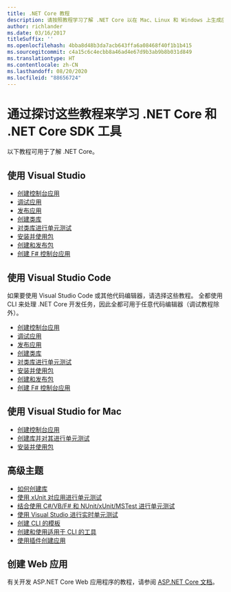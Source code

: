 ```yaml
---
title: .NET Core 教程
description: 请按照教程学习了解 .NET Core 以在 Mac、Linux 和 Windows 上生成应用和库。
author: richlander
ms.date: 03/16/2017
titleSuffix: ''
ms.openlocfilehash: 4bba8d48b3da7acb643ffa6a08468f40f1b1b415
ms.sourcegitcommit: c4a15c6c4ecbb8a46ad4e67d9b3ab9b8b031d849
ms.translationtype: HT
ms.contentlocale: zh-CN
ms.lasthandoff: 08/20/2020
ms.locfileid: "88656724"
---
```

# <a name="learn-net-core-and-the-net-core-sdk-tools-by-exploring-these-tutorials"></a>通过探讨这些教程来学习 .NET Core 和 .NET Core SDK 工具

以下教程可用于了解 .NET Core。

## <a name="use-visual-studio"></a>使用 Visual Studio

- [创建控制台应用](with-visual-studio.md)
- [调试应用](debugging-with-visual-studio.md)
- [发布应用](publishing-with-visual-studio.md)
- [创建类库](library-with-visual-studio.md)
- [对类库进行单元测试](testing-library-with-visual-studio.md)
- [安装并使用包](/nuget/quickstart/install-and-use-a-package-in-visual-studio)
- [创建和发布包](/nuget/quickstart/create-and-publish-a-package-using-visual-studio)
- [创建 F# 控制台应用](../../fsharp/get-started/get-started-visual-studio.md)

## <a name="use-visual-studio-code"></a>使用 Visual Studio Code

如果要使用 Visual Studio Code 或其他代码编辑器，请选择这些教程。 全都使用 CLI 来处理 .NET Core 开发任务，因此全都可用于任意代码编辑器（调试教程除外）。

- [创建控制台应用](with-visual-studio-code.md)
- [调试应用](debugging-with-visual-studio-code.md)
- [发布应用](publishing-with-visual-studio-code.md)
- [创建类库](library-with-visual-studio-code.md)
- [对类库进行单元测试](testing-library-with-visual-studio-code.md)
- [安装并使用包](/nuget/quickstart/install-and-use-a-package-using-the-dotnet-cli)
- [创建和发布包](/nuget/quickstart/create-and-publish-a-package-using-the-dotnet-cli)
- [创建 F# 控制台应用](../../fsharp/get-started/get-started-vscode.md)

## <a name="use-visual-studio-for-mac"></a>使用 Visual Studio for Mac

- [创建控制台应用](with-visual-studio-mac.md)
- [创建库并对其进行单元测试](library-with-visual-studio-mac.md)
- [安装并使用包](/nuget/quickstart/install-and-use-a-package-in-visual-studio-mac)

## <a name="advanced-topics"></a>高级主题

- [如何创建库](libraries.md)
- [使用 xUnit 对应用进行单元测试](testing-with-cli.md)
- [结合使用 C#/VB/F# 和 NUnit/xUnit/MSTest 进行单元测试](../testing/index.md)
- [使用 Visual Studio 进行实时单元测试](/visualstudio/test/live-unit-testing-start)
- [创建 CLI 的模板](cli-templates-create-item-template.md)
- [创建和使用适用于 CLI 的工具](../tools/global-tools-how-to-create.md)
- [使用插件创建应用](creating-app-with-plugin-support.md)

## <a name="create-web-apps"></a>创建 Web 应用

有关开发 ASP.NET Core Web 应用程序的教程，请参阅 [ASP.NET Core 文档](/aspnet/core/)。
